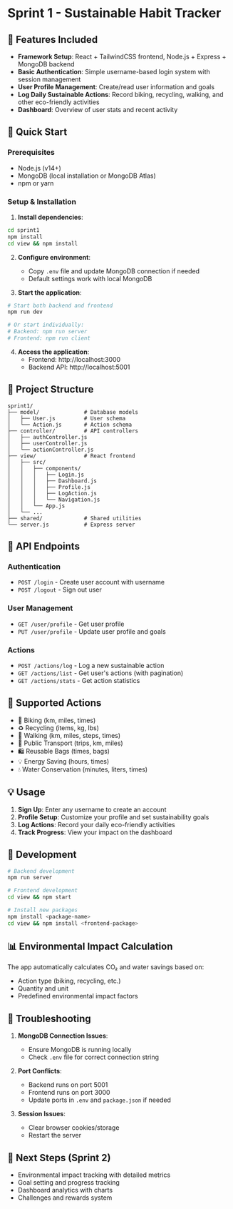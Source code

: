 # Sprint 1 - Sustainable Habit Tracker

## 🎯 Features Included
- **Framework Setup**: React + TailwindCSS frontend, Node.js + Express + MongoDB backend
- **Basic Authentication**: Simple username-based login system with session management
- **User Profile Management**: Create/read user information and goals
- **Log Daily Sustainable Actions**: Record biking, recycling, walking, and other eco-friendly activities
- **Dashboard**: Overview of user stats and recent activity

## 🚀 Quick Start

### Prerequisites
- Node.js (v14+)
- MongoDB (local installation or MongoDB Atlas)
- npm or yarn

### Setup & Installation

1. **Install dependencies**:
```bash
cd sprint1
npm install
cd view && npm install
```

2. **Configure environment**:
   - Copy `.env` file and update MongoDB connection if needed
   - Default settings work with local MongoDB

3. **Start the application**:
```bash
# Start both backend and frontend
npm run dev

# Or start individually:
# Backend: npm run server
# Frontend: npm run client
```

4. **Access the application**:
   - Frontend: http://localhost:3000
   - Backend API: http://localhost:5001

## 📁 Project Structure

```
sprint1/
├── model/              # Database models
│   ├── User.js         # User schema
│   └── Action.js       # Action schema
├── controller/         # API controllers
│   ├── authController.js
│   ├── userController.js
│   └── actionController.js
├── view/               # React frontend
│   ├── src/
│   │   ├── components/
│   │   │   ├── Login.js
│   │   │   ├── Dashboard.js
│   │   │   ├── Profile.js
│   │   │   ├── LogAction.js
│   │   │   └── Navigation.js
│   │   └── App.js
│   └── ...
├── shared/             # Shared utilities
└── server.js           # Express server
```

## 🔧 API Endpoints

### Authentication
- `POST /login` - Create user account with username
- `POST /logout` - Sign out user

### User Management
- `GET /user/profile` - Get user profile
- `PUT /user/profile` - Update user profile and goals

### Actions
- `POST /actions/log` - Log a new sustainable action
- `GET /actions/list` - Get user's actions (with pagination)
- `GET /actions/stats` - Get action statistics

## 🌱 Supported Actions
- 🚴 Biking (km, miles, times)
- ♻️ Recycling (items, kg, lbs)
- 🚶 Walking (km, miles, steps, times)
- 🚌 Public Transport (trips, km, miles)
- 🛍️ Reusable Bags (times, bags)
- 💡 Energy Saving (hours, times)
- 💧 Water Conservation (minutes, liters, times)

## 💡 Usage

1. **Sign Up**: Enter any username to create an account
2. **Profile Setup**: Customize your profile and set sustainability goals
3. **Log Actions**: Record your daily eco-friendly activities
4. **Track Progress**: View your impact on the dashboard

## 🔄 Development

```bash
# Backend development
npm run server

# Frontend development
cd view && npm start

# Install new packages
npm install <package-name>
cd view && npm install <frontend-package>
```

## 📊 Environmental Impact Calculation
The app automatically calculates CO₂ and water savings based on:
- Action type (biking, recycling, etc.)
- Quantity and unit
- Predefined environmental impact factors

## 🐛 Troubleshooting

1. **MongoDB Connection Issues**:
   - Ensure MongoDB is running locally
   - Check `.env` file for correct connection string

2. **Port Conflicts**:
   - Backend runs on port 5001
   - Frontend runs on port 3000
   - Update ports in `.env` and `package.json` if needed

3. **Session Issues**:
   - Clear browser cookies/storage
   - Restart the server

## 🔮 Next Steps (Sprint 2)
- Environmental impact tracking with detailed metrics
- Goal setting and progress tracking
- Dashboard analytics with charts
- Challenges and rewards system
